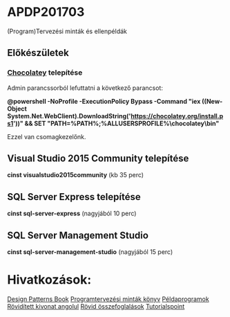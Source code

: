 # APDP201703
(Program)Tervezési minták és ellenpéldák

## Előkészületek 

### [Chocolatey](https://chocolatey.org) telepítése
Admin parancssorból lefuttatni a következő parancsot:

**@powershell -NoProfile -ExecutionPolicy Bypass -Command "iex ((New-Object System.Net.WebClient).DownloadString('https://chocolatey.org/install.ps1'))" && SET "PATH=%PATH%;%ALLUSERSPROFILE%\chocolatey\bin"**

Ezzel van csomagkezelőnk.

## Visual Studio 2015 Community telepítése

**cinst visualstudio2015community** (kb 35 perc)

## SQL Server Express telepítése

**cinst sql-server-express** (nagyjából 10 perc)

## SQL Server Management Studio

**cinst sql-server-management-studio** (nagyjából 15 perc)

# Hivatkozások:

[Design Patterns Book](https://www.amazon.com/Design-Patterns-Elements-Reusable-Object-Oriented/dp/0201633612)
[Programtervezési minták könyv](https://www.libri.hu/konyv/erich_gamma.programtervezesi-mintak.html)
[Példaprogramok](http://www.dofactory.com/net/design-patterns)
[Rövidített kivonat angolul](https://sourcemaking.com/design_patterns)
[Rövid összefoglalások](http://www.oodesign.com/)
[Tutorialspoint](https://www.tutorialspoint.com/design_pattern/design_pattern_overview.htm)
